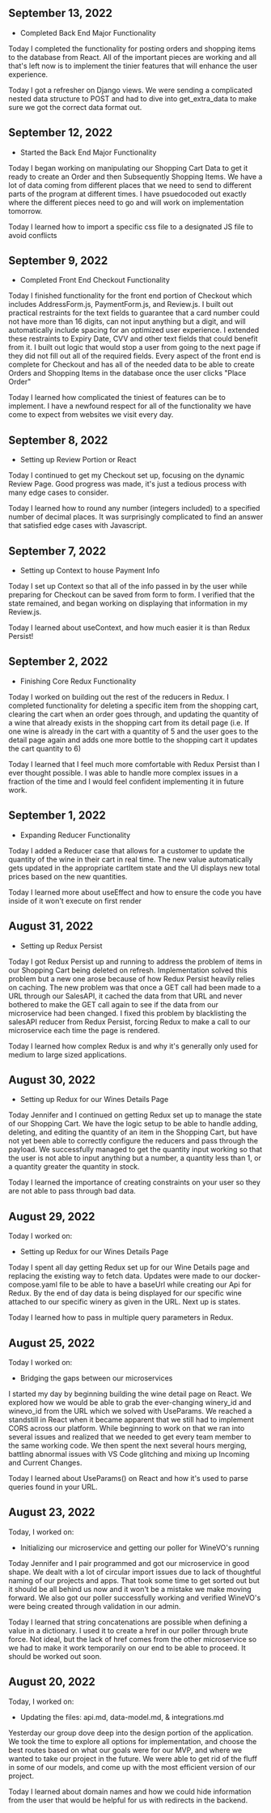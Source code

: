 ## September 13, 2022

* Completed Back End Major Functionality

Today I completed the functionality for posting orders and shopping items to the database from React. All of the important pieces are working and all that's left now is to implement the tinier features that will enhance the user experience.

Today I got a refresher on Django views. We were sending a complicated nested data structure to POST and had to dive into get_extra_data to make sure we got the correct data format out.


## September 12, 2022

* Started the Back End Major Functionality

Today I began working on manipulating our Shopping Cart Data to get it ready to create an Order and then Subsequently Shopping Items. We have a lot of data coming from different places that we need to send to different parts of the program at different times. I have psuedocoded out exactly where the different pieces need to go and will work on implementation tomorrow.

Today I learned how to import a specific css file to a designated JS file to avoid conflicts


## September 9, 2022

* Completed Front End Checkout Functionality 

Today I finished functionality for the front end portion of Checkout which includes AddressForm.js, PaymentForm.js, and Review.js. I built out practical restraints for the text fields to guarantee that a card number could not have more than 16 digits, can not input anything but a digit, and will automatically include spacing for an optimized user experience. I extended these restraints to Expiry Date, CVV and other text fields that could benefit from it. I built out logic that would stop a user from going to the next page if they did not fill out all of the required fields. Every aspect of the front end is complete for Checkout and has all of the needed data to be able to create Orders and Shopping Items in the database once the user clicks "Place Order"

Today I learned how complicated the tiniest of features can be to implement. I have a newfound respect for all of the functionality we have come to expect from websites we visit every day.


## September 8, 2022

* Setting up Review Portion or React

Today I continued to get my Checkout set up, focusing on the dynamic Review Page. Good progress was made, it's just a tedious process with many edge cases to consider.

Today I learned how to round any number (integers included) to a specified number of decimal places. It was surprisingly complicated to find an answer that satisfied edge cases with Javascript.


## September 7, 2022

* Setting up Context to house Payment Info

Today I set up Context so that all of the info passed in by the user while preparing for Checkout can be saved from form to form. I verified that the state remained, and began working on displaying that information in my Review.js. 

Today I learned about useContext, and how much easier it is than Redux Persist!


## September 2, 2022

* Finishing Core Redux Functionality

Today I worked on building out the rest of the reducers in Redux. I completed functionality for deleting a specific item from the shopping cart, clearing the cart when an order goes through, and updating the quantity of a wine that already exists in the shopping cart from its detail page (i.e. If one wine is already in the cart with a quantity of 5 and the user goes to the detail page again and adds one more bottle to the shopping cart it updates the cart quantity to 6)

Today I learned that I feel much more comfortable with Redux Persist than I ever thought possible. I was able to handle more complex issues in a fraction of the time and I would feel confident implementing it in future work.


## September 1, 2022

* Expanding Reducer Functionality

Today I added a Reducer case that allows for a customer to update the quantity of the wine in their cart in real time. The new value automatically gets updated in the appropriate cartItem state and the UI displays new total prices based on the new quantities.

Today I learned more about useEffect and how to ensure the code you have inside of it won't execute on first render


## August 31, 2022

* Setting up Redux Persist

Today I got Redux Persist up and running to address the problem of items in our Shopping Cart being deleted on refresh. Implementation solved this problem but a new one arose because of how Redux Persist heavily relies on caching. The new problem was that once a GET call had been made to a URL through our SalesAPI, it cached the data from that URL and never bothered to make the GET call again to see if the data from our microservice had been changed. I fixed this problem by blacklisting the salesAPI reducer from Redux Persist, forcing Redux to make a call to our microservice each time the page is rendered. 

Today I learned how complex Redux is and why it's generally only used for medium to large sized applications.


## August 30, 2022

* Setting up Redux for our Wines Details Page

Today Jennifer and I continued on getting Redux set up to manage the state of our Shopping Cart. We have the logic setup to be able to handle adding, deleting, and editing the quantity of an item in the Shopping Cart, but have not yet been able to correctly configure the reducers and pass through the payload. We successfully managed to get the quantity input working so that the user is not able to input anything but a number, a quantity less than 1, or a quantity greater the quantity in stock.

Today I learned the importance of creating constraints on your user so they are not able to pass through bad data.


## August 29, 2022
Today I worked on:

* Setting up Redux for our Wines Details Page

Today I spent all day getting Redux set up for our Wine Details page and replacing the existing way to fetch data. Updates were made to our docker-compose.yaml file to be able to have a baseUrl while creating our Api for Redux. By the end of day data is being displayed for our specific wine attached to our specific winery as given in the URL. Next up is states.

Today I learned how to pass in multiple query parameters in Redux.


## August 25, 2022
Today I worked on:

* Bridging the gaps between our microservices

I started my day by beginning building the wine detail page on React. We explored how we would be able to grab the ever-changing winery_id and winevo_id from the URL which we solved with UseParams. We reached a standstill in React when it became apparent that we still had to implement CORS across our platform. While beginning to work on that we ran into several issues and realized that we needed to get every team member to the same working code. We then spent the next several hours merging, battling abnormal issues with VS Code glitching and mixing up Incoming and Current Changes.

Today I learned about UseParams() on React and how it's used to parse queries found in your URL.


## August 23, 2022

Today, I worked on:

* Initializing our microservice and getting our poller for WineVO's running

Today Jennifer and I pair programmed and got our microservice in good shape. We dealt with a lot of circular import issues due to lack of thoughtful naming of our projects and apps. That took some time to get sorted out but it should be all behind us now and it won't be a mistake we make moving forward. We also got our poller successfully working and verified WineVO's were being created through validation in our admin.

Today I learned that string concatenations are possible when defining a value in a dictionary. I used it to create a href in our poller through brute force. Not ideal, but the lack of href comes from the other microservice so we had to make it work temporarily on our end to be able to proceed. It should be worked out soon.


## August 20, 2022

Today, I worked on:

* Updating the files: api.md, data-model.md, & integrations.md

Yesterday our group dove deep into the design portion of the application. We took the time to explore all options for implementation, and choose the best routes based on what our goals were for our MVP, and where we wanted to take our project in the future. We were able to get rid of the fluff in some of our models, and come up with the most efficient version of our project.

Today I learned about domain names and how we could hide information from the user that would be helpful for us with redirects in the backend.
